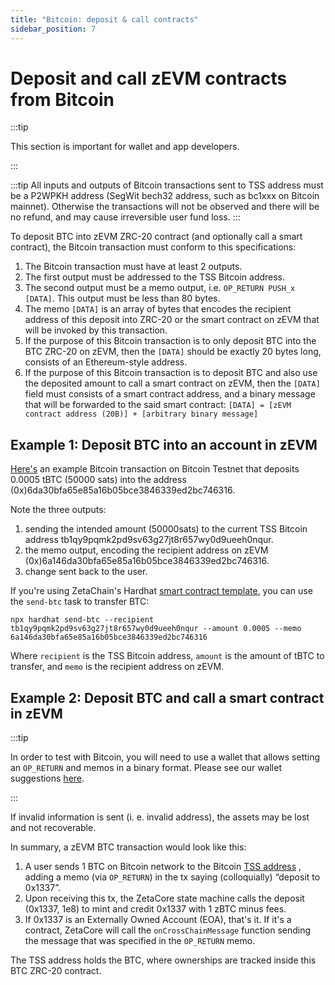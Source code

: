 ```yaml
---
title: "Bitcoin: deposit & call contracts"
sidebar_position: 7
---
```


# Deposit and call zEVM contracts from Bitcoin

:::tip

This section is important for wallet and app developers.

:::

:::tip All inputs and outputs of Bitcoin transactions sent to TSS address must
be a P2WPKH address (SegWit bech32 address, such as bc1xxx on Bitcoin mainnet).
Otherwise the transactions will not be observed and there will be no refund, and
may cause irreversible user fund loss. :::

To deposit BTC into zEVM ZRC-20 contract (and optionally call a smart contract),
the Bitcoin transaction must conform to this specifications:

1. The Bitcoin transaction must have at least 2 outputs.
2. The first output must be addressed to the TSS Bitcoin address.
3. The second output must be a memo output, i.e. `OP_RETURN PUSH_x [DATA]`. This
   output must be less than 80 bytes.
4. The memo `[DATA]` is an array of bytes that encodes the recipient address of
   this deposit into ZRC-20 or the smart contract on zEVM that will be invoked
   by this transaction.
5. If the purpose of this Bitcoin transaction is to only deposit BTC into the
   BTC ZRC-20 on zEVM, then the `[DATA]` should be exactly 20 bytes long,
   consists of an Ethereum-style address.
6. If the purpose of this Bitcoin transaction is to deposit BTC and also use the
   deposited amount to call a smart contract on zEVM, then the `[DATA]` field
   must consists of a smart contract address, and a binary message that will be
   forwarded to the said smart contract:
   `[DATA] = [zEVM contract address (20B)] + [arbitrary binary message]`

## Example 1: Deposit BTC into an account in zEVM

[Here's](https://blockstream.info/testnet/tx/952d60fd9efc1aad4b87a8a7a6d57a972d49e084de8b5dc524e163216c11c04f?expand)
an example Bitcoin transaction on Bitcoin Testnet that deposits 0.0005 tBTC
(50000 sats) into the address (0x)6da30bfa65e85a16b05bce3846339ed2bc746316.

Note the three outputs:

1. sending the intended amount (50000sats) to the current TSS Bitcoin address
   tb1qy9pqmk2pd9sv63g27jt8r657wy0d9ueeh0nqur.
2. the memo output, encoding the recipient address on zEVM
   (0x)6a146da30bfa65e85a16b05bce3846339ed2bc746316.
3. change sent back to the user.

If you're using ZetaChain's Hardhat
[smart contract template](https://github.com/zeta-chain/template), you can use
the `send-btc` task to transfer BTC:

```
npx hardhat send-btc --recipient tb1qy9pqmk2pd9sv63g27jt8r657wy0d9ueeh0nqur --amount 0.0005 --memo 6a146da30bfa65e85a16b05bce3846339ed2bc746316
```

Where `recipient` is the TSS Bitcoin address, `amount` is the amount of tBTC to
transfer, and `memo` is the recipient address on zEVM.

## Example 2: Deposit BTC and call a smart contract in zEVM

:::tip

In order to test with Bitcoin, you will need to use a wallet that allows setting
an `OP_RETURN` and memos in a binary format. Please see our wallet suggestions
[here](/reference/wallets).

:::

If invalid information is sent (i. e. invalid address), the assets may be lost
and not recoverable.

In summary, a zEVM BTC transaction would look like this:

1. A user sends 1 BTC on Bitcoin network to the Bitcoin
   [TSS address](/reference/contracts) , adding a memo (via `OP_RETURN`) in the
   tx saying (colloquially) “deposit to 0x1337”.
2. Upon receiving this tx, the ZetaCore state machine calls the deposit (0x1337,
   1e8) to mint and credit 0x1337 with 1 zBTC minus fees.
3. If 0x1337 is an Externally Owned Account (EOA), that's it. If it's a
   contract, ZetaCore will call the `onCrossChainMessage` function sending the
   message that was specified in the `OP_RETURN` memo.

The TSS address holds the BTC, where ownerships are tracked inside this BTC
ZRC-20 contract.
